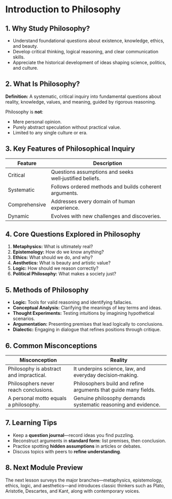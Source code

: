 # Introduction to Philosophy

## 1. Why Study Philosophy?

* Understand foundational questions about existence, knowledge, ethics, and beauty.
* Develop critical thinking, logical reasoning, and clear communication skills.
* Appreciate the historical development of ideas shaping science, politics, and culture.

## 2. What Is Philosophy?

**Definition:** A systematic, critical inquiry into fundamental questions about reality, knowledge, values, and meaning, guided by rigorous reasoning.

Philosophy is **not**:

* Mere personal opinion.
* Purely abstract speculation without practical value.
* Limited to any single culture or era.

## 3. Key Features of Philosophical Inquiry

| Feature       | Description                                             |
| ------------- | ------------------------------------------------------- |
| Critical      | Questions assumptions and seeks well‑justified beliefs. |
| Systematic    | Follows ordered methods and builds coherent arguments.  |
| Comprehensive | Addresses every domain of human experience.             |
| Dynamic       | Evolves with new challenges and discoveries.            |

## 4. Core Questions Explored in Philosophy

1. **Metaphysics:** What is ultimately real?
2. **Epistemology:** How do we know anything?
3. **Ethics:** What should we do, and why?
4. **Aesthetics:** What is beauty and artistic value?
5. **Logic:** How should we reason correctly?
6. **Political Philosophy:** What makes a society just?

## 5. Methods of Philosophy

* **Logic:** Tools for valid reasoning and identifying fallacies.
* **Conceptual Analysis:** Clarifying the meanings of key terms and ideas.
* **Thought Experiments:** Testing intuitions by imagining hypothetical scenarios.
* **Argumentation:** Presenting premises that lead logically to conclusions.
* **Dialectic:** Engaging in dialogue that refines positions through critique.

## 6. Common Misconceptions

| Misconception                           | Reality                                                         |
| --------------------------------------- | --------------------------------------------------------------- |
| Philosophy is abstract and impractical. | It underpins science, law, and everyday decision‑making.        |
| Philosophers never reach conclusions.   | Philosophers build and refine arguments that guide many fields. |
| A personal motto equals a philosophy.   | Genuine philosophy demands systematic reasoning and evidence.   |

## 7. Learning Tips

* Keep a **question journal**—record ideas you find puzzling.
* Reconstruct arguments in **standard form**: list premises, then conclusion.
* Practice spotting **hidden assumptions** in articles or debates.
* Discuss topics with peers to **refine understanding**.

## 8. Next Module Preview

The next lesson surveys the major branches—metaphysics, epistemology, ethics, logic, and aesthetics—and introduces classic thinkers such as Plato, Aristotle, Descartes, and Kant, along with contemporary voices.
